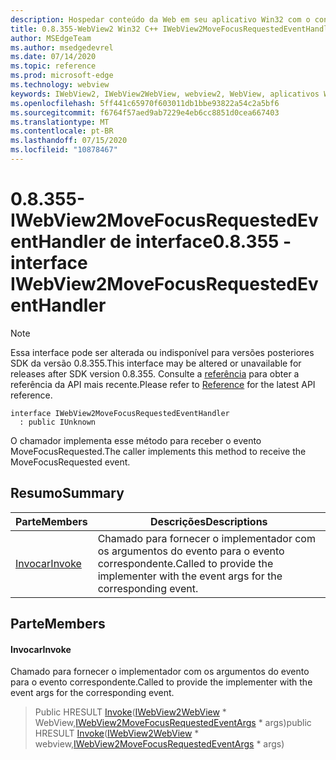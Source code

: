```yaml
---
description: Hospedar conteúdo da Web em seu aplicativo Win32 com o controle WebView2 do Microsoft Edge
title: 0.8.355-WebView2 Win32 C++ IWebView2MoveFocusRequestedEventHandler
author: MSEdgeTeam
ms.author: msedgedevrel
ms.date: 07/14/2020
ms.topic: reference
ms.prod: microsoft-edge
ms.technology: webview
keywords: IWebView2, IWebView2WebView, webview2, WebView, aplicativos Win32, Win32, Edge
ms.openlocfilehash: 5ff441c65970f603011db1bbe93822a54c2a5bf6
ms.sourcegitcommit: f6764f57aed9ab7229e4eb6cc8851d0cea667403
ms.translationtype: MT
ms.contentlocale: pt-BR
ms.lasthandoff: 07/15/2020
ms.locfileid: "10878467"
---
```

# <span data-ttu-id="9fccd-104">0.8.355-IWebView2MoveFocusRequestedEventHandler de interface</span><span class="sxs-lookup"><span data-stu-id="9fccd-104">0.8.355 - interface IWebView2MoveFocusRequestedEventHandler</span></span> 

> [!NOTE]
> <span data-ttu-id="9fccd-105">Essa interface pode ser alterada ou indisponível para versões posteriores SDK da versão 0.8.355.</span><span class="sxs-lookup"><span data-stu-id="9fccd-105">This interface may be altered or unavailable for releases after SDK version 0.8.355.</span></span> <span data-ttu-id="9fccd-106">Consulte a [referência](../../../webview2-api-reference.md) para obter a referência da API mais recente.</span><span class="sxs-lookup"><span data-stu-id="9fccd-106">Please refer to [Reference](../../../webview2-api-reference.md) for the latest API reference.</span></span>

```
interface IWebView2MoveFocusRequestedEventHandler
  : public IUnknown
```

<span data-ttu-id="9fccd-107">O chamador implementa esse método para receber o evento MoveFocusRequested.</span><span class="sxs-lookup"><span data-stu-id="9fccd-107">The caller implements this method to receive the MoveFocusRequested event.</span></span>

## <span data-ttu-id="9fccd-108">Resumo</span><span class="sxs-lookup"><span data-stu-id="9fccd-108">Summary</span></span>

 <span data-ttu-id="9fccd-109">Parte</span><span class="sxs-lookup"><span data-stu-id="9fccd-109">Members</span></span>                        | <span data-ttu-id="9fccd-110">Descrições</span><span class="sxs-lookup"><span data-stu-id="9fccd-110">Descriptions</span></span>
--------------------------------|---------------------------------------------
[<span data-ttu-id="9fccd-111">Invocar</span><span class="sxs-lookup"><span data-stu-id="9fccd-111">Invoke</span></span>](#invoke) | <span data-ttu-id="9fccd-112">Chamado para fornecer o implementador com os argumentos do evento para o evento correspondente.</span><span class="sxs-lookup"><span data-stu-id="9fccd-112">Called to provide the implementer with the event args for the corresponding event.</span></span>

## <span data-ttu-id="9fccd-113">Parte</span><span class="sxs-lookup"><span data-stu-id="9fccd-113">Members</span></span>

#### <span data-ttu-id="9fccd-114">Invocar</span><span class="sxs-lookup"><span data-stu-id="9fccd-114">Invoke</span></span> 

<span data-ttu-id="9fccd-115">Chamado para fornecer o implementador com os argumentos do evento para o evento correspondente.</span><span class="sxs-lookup"><span data-stu-id="9fccd-115">Called to provide the implementer with the event args for the corresponding event.</span></span>

> <span data-ttu-id="9fccd-116">Public HRESULT [Invoke](#invoke)([IWebView2WebView](IWebView2WebView.md) \* WebView,[IWebView2MoveFocusRequestedEventArgs](IWebView2MoveFocusRequestedEventArgs.md) \* args)</span><span class="sxs-lookup"><span data-stu-id="9fccd-116">public HRESULT [Invoke](#invoke)([IWebView2WebView](IWebView2WebView.md) \* webview,[IWebView2MoveFocusRequestedEventArgs](IWebView2MoveFocusRequestedEventArgs.md) \* args)</span></span>

